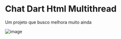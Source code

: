 # Chat Dart Html Multithread

Um projeto que busco melhora muito ainda

![image](https://user-images.githubusercontent.com/47954728/234015578-2f7f6620-1533-475c-ad11-e1fd92220dd9.png)
